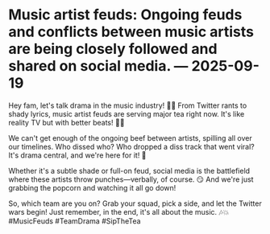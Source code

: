 # Music artist feuds: Ongoing feuds and conflicts between music artists are being closely followed and shared on social media. — 2025-09-19

Hey fam, let's talk drama in the music industry! 🎵🔥 From Twitter rants to shady lyrics, music artist feuds are serving major tea right now. It's like reality TV but with better beats! 🍵💃

We can't get enough of the ongoing beef between artists, spilling all over our timelines. Who dissed who? Who dropped a diss track that went viral? It's drama central, and we're here for it! 🙌

Whether it's a subtle shade or full-on feud, social media is the battlefield where these artists throw punches—verbally, of course. 😏 And we're just grabbing the popcorn and watching it all go down!

So, which team are you on? Grab your squad, pick a side, and let the Twitter wars begin! Just remember, in the end, it's all about the music. 🎶💥 #MusicFeuds #TeamDrama #SipTheTea